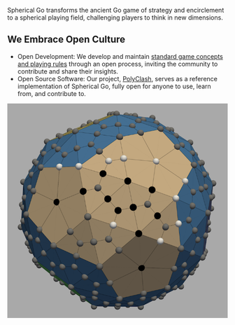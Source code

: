 Spherical Go transforms the ancient Go game of strategy and encirclement to a spherical playing field, challenging players to think in new dimensions.

## We Embrace Open Culture
* Open Development: We develop and maintain [standard game concepts and playing rules](https://github.com/spherical-go/spherical-go) through an open process, inviting the community to contribute and share their insights.
* Open Source Software: Our project, [PolyClash](https://github.com/spherical-go/polyclash), serves as a reference implementation of Spherical Go, fully open for anyone to use, learn from, and contribute to.

![demo](demo.png)
